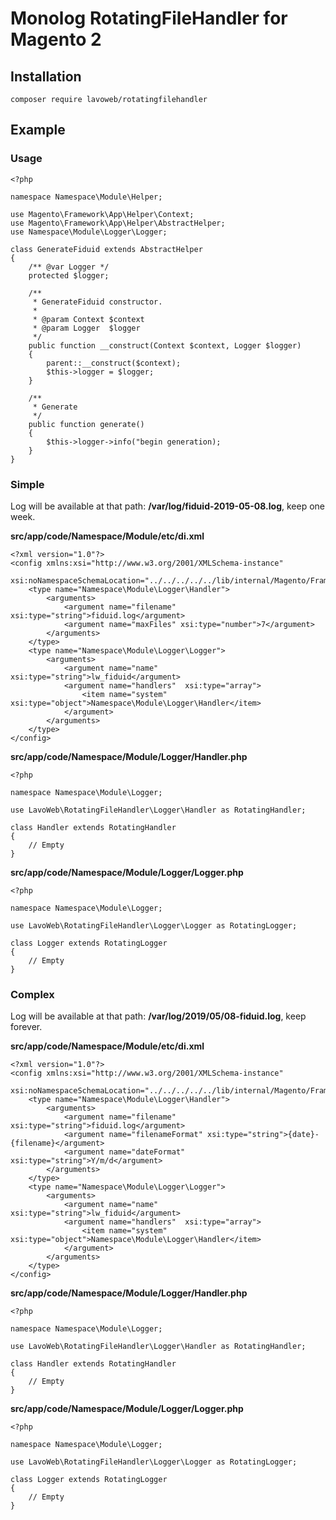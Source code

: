 # Monolog RotatingFileHandler for Magento 2

## Installation

```
composer require lavoweb/rotatingfilehandler
```

## Example

### Usage

```
<?php

namespace Namespace\Module\Helper;

use Magento\Framework\App\Helper\Context;
use Magento\Framework\App\Helper\AbstractHelper;
use Namespace\Module\Logger\Logger;

class GenerateFiduid extends AbstractHelper
{
    /** @var Logger */
    protected $logger;

    /**
     * GenerateFiduid constructor.
     *
     * @param Context $context
     * @param Logger  $logger
     */
    public function __construct(Context $context, Logger $logger)
    {
        parent::__construct($context);
        $this->logger = $logger;
    }

    /**
     * Generate
     */
    public function generate()
    {
        $this->logger->info("begin generation);
    }
}
```

### Simple

Log will be available at that path: __/var/log/fiduid-2019-05-08.log__, keep one week.

__src/app/code/Namespace/Module/etc/di.xml__
```
<?xml version="1.0"?>
<config xmlns:xsi="http://www.w3.org/2001/XMLSchema-instance"
        xsi:noNamespaceSchemaLocation="../../../../../lib/internal/Magento/Framework/ObjectManager/etc/config.xsd">
    <type name="Namespace\Module\Logger\Handler">
        <arguments>
            <argument name="filename" xsi:type="string">fiduid.log</argument>
            <argument name="maxFiles" xsi:type="number">7</argument>
        </arguments>
    </type>
    <type name="Namespace\Module\Logger\Logger">
        <arguments>
            <argument name="name" xsi:type="string">lw_fiduid</argument>
            <argument name="handlers"  xsi:type="array">
                <item name="system" xsi:type="object">Namespace\Module\Logger\Handler</item>
            </argument>
        </arguments>
    </type>
</config>
```

__src/app/code/Namespace/Module/Logger/Handler.php__
```
<?php

namespace Namespace\Module\Logger;

use LavoWeb\RotatingFileHandler\Logger\Handler as RotatingHandler;

class Handler extends RotatingHandler
{
    // Empty
}
```

__src/app/code/Namespace/Module/Logger/Logger.php__
```
<?php

namespace Namespace\Module\Logger;

use LavoWeb\RotatingFileHandler\Logger\Logger as RotatingLogger;

class Logger extends RotatingLogger
{
    // Empty
}
```

### Complex

Log will be available at that path: __/var/log/2019/05/08-fiduid.log__, keep forever.

__src/app/code/Namespace/Module/etc/di.xml__
```
<?xml version="1.0"?>
<config xmlns:xsi="http://www.w3.org/2001/XMLSchema-instance"
        xsi:noNamespaceSchemaLocation="../../../../../lib/internal/Magento/Framework/ObjectManager/etc/config.xsd">
    <type name="Namespace\Module\Logger\Handler">
        <arguments>
            <argument name="filename" xsi:type="string">fiduid.log</argument>
            <argument name="filenameFormat" xsi:type="string">{date}-{filename}</argument>
            <argument name="dateFormat" xsi:type="string">Y/m/d</argument>
        </arguments>
    </type>
    <type name="Namespace\Module\Logger\Logger">
        <arguments>
            <argument name="name" xsi:type="string">lw_fiduid</argument>
            <argument name="handlers"  xsi:type="array">
                <item name="system" xsi:type="object">Namespace\Module\Logger\Handler</item>
            </argument>
        </arguments>
    </type>
</config>
```

__src/app/code/Namespace/Module/Logger/Handler.php__
```
<?php

namespace Namespace\Module\Logger;

use LavoWeb\RotatingFileHandler\Logger\Handler as RotatingHandler;

class Handler extends RotatingHandler
{
    // Empty
}
```

__src/app/code/Namespace/Module/Logger/Logger.php__
```
<?php

namespace Namespace\Module\Logger;

use LavoWeb\RotatingFileHandler\Logger\Logger as RotatingLogger;

class Logger extends RotatingLogger
{
    // Empty
}
```